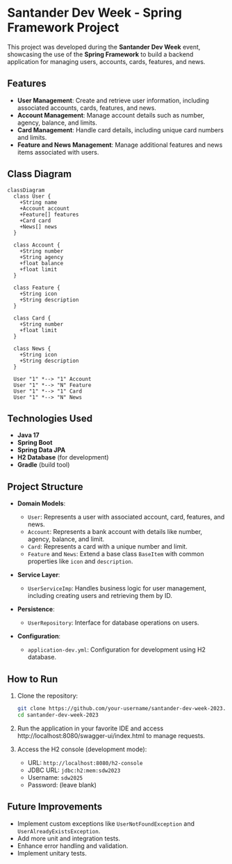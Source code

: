 # Santander Dev Week - Spring Framework Project

This project was developed during the **Santander Dev Week** event, showcasing the use of the **Spring Framework** to build a backend application for managing users, accounts, cards, features, and news.

## Features

- **User Management**: Create and retrieve user information, including associated accounts, cards, features, and news.
- **Account Management**: Manage account details such as number, agency, balance, and limits.
- **Card Management**: Handle card details, including unique card numbers and limits.
- **Feature and News Management**: Manage additional features and news items associated with users.

## Class Diagram

```mermaid
classDiagram
  class User {
    +String name
    +Account account
    +Feature[] features
    +Card card
    +News[] news
  }

  class Account {
    +String number
    +String agency
    +float balance
    +float limit
  }

  class Feature {
    +String icon
    +String description
  }

  class Card {
    +String number
    +float limit
  }

  class News {
    +String icon
    +String description
  }

  User "1" *--> "1" Account
  User "1" *--> "N" Feature
  User "1" *--> "1" Card
  User "1" *--> "N" News
```

## Technologies Used

- **Java 17**
- **Spring Boot**
- **Spring Data JPA**
- **H2 Database** (for development)
- **Gradle** (build tool)

## Project Structure

- **Domain Models**:
  - `User`: Represents a user with associated account, card, features, and news.
  - `Account`: Represents a bank account with details like number, agency, balance, and limit.
  - `Card`: Represents a card with a unique number and limit.
  - `Feature` and `News`: Extend a base class `BaseItem` with common properties like `icon` and `description`.

- **Service Layer**:
  - `UserServiceImp`: Handles business logic for user management, including creating users and retrieving them by ID.

- **Persistence**:
  - `UserRepository`: Interface for database operations on users.

- **Configuration**:
  - `application-dev.yml`: Configuration for development using H2 database.

## How to Run

1. Clone the repository:
   ```bash
   git clone https://github.com/your-username/santander-dev-week-2023.git
   cd santander-dev-week-2023
   ```

2. Run the application in your favorite IDE and access http://localhost:8080/swagger-ui/index.html to manage requests.

3. Access the H2 console (development mode):
   - URL: `http://localhost:8080/h2-console`
   - JDBC URL: `jdbc:h2:mem:sdw2023`
   - Username: `sdw2025`
   - Password: (leave blank)

## Future Improvements

- Implement custom exceptions like `UserNotFoundException` and `UserAlreadyExistsException`.
- Add more unit and integration tests.
- Enhance error handling and validation.
- Implement unitary tests.
